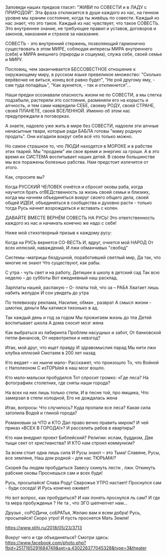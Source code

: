 Заповеди наших предков гласят: "ЖИВИ по СОВЕСТИ и в ЛАДУ с ПРИРОДОЙ".
Эта фраза откликается в душе каждого из нас, на генном уровне мы храним состояние, когда ты живёшь по совести. Каждый из нас знает, что это такое. Каждый из нас чувствует, что такое СОВЕСТЬ. Это внутреннее знание, не требующее правил и уставов, договоров и законов, наказания и страхов за наказание.

СОВЕСТЬ - это внутренний стержень, позволяющий гармонично существовать в этом МИРЕ, соблюдая интересы МИРА внутреннего (себя) и МИРА внешнего (природы и социума), служа себе, своей семье и МИРУ.

Пословиц, чем заканчивается БЕССОВЕСТНОЕ отношение к окружающему миру, в русском языке превеликое множество: "Сколько верёвочке не виться, конец всё равно будет", "Не рой другому яму, - сам туда попадёшь", "Как аукнется, - так и откликнется"...

Наши предки осознавали опасность жизни не по СОВЕСТИ, а мы слегка подзабыли, растеряли это состояние, разменяли его на корысть и алчность, и тем сами навредили СЕБЕ, своему РОДУ, своей СТРАНЕ, своей ПЛАНЕТЕ, своей ВСЕЛЕННОЙ. Именно об этом нас предупреждали в поговорках.

А знаете, надоело уже жить в мире без СОВЕСТИ, надоели эти алчные ненасытные твари, которые ради БАБЛА готовы "маму родную продать". Они изгадили вокруг себя всё что только можно.

Но самое страшное то, что ЛЮДИ находятся в МОРОКЕ и в рабстве этих тварей. Мы "продаем" им свое время и энергию за гроши. А в это время их СИСТЕМА воспитывает наших детей. В своем большинстве мы все поражены болезнью рабства. Нам предстоит излечится от этого.

Как, спросите вы?

Когда РУССКИЙ ЧЕЛОВЕК очнётся и сбросит оковы раба, когда научится брать отВЕДственность за жизнь своей семьи и близких, когда мы начнем объединяться вокруг своего общего дела, своей общей ИДЕИ, объединяться в сообщества и духовно расти - только тогда Русь начнет возрождаться и вставать с колен.

ДАВАЙТЕ ВМЕСТЕ ВЕРНЁМ СОВЕСТЬ НА РУСЬ!
Это ответственность каждого из нас и начинать конечно же надо с себя!

Ниже мой стихотворный призыв к каждому русу:

Когда на РУСЬ вернется СО-ВЕСТЬ
И, вдруг, очнется мой НАРОД
От всех иллюзий, наваждений,
И лжи обманчивых "свобод"

Системы –матрицы бездушной,
поработившей светлый мир,
Да так, что многие не знают
Что существуют, как рабы.

С утра - чуть свет и на работу,
Детишек в школу в детский сад
Так всю неделю – до субботы
Вот ежедневный наш расклад.

Зарплаты нашей, распакую –
О- платы той, что за – РАБА
Хватает лишь набить желудок
И сон увидеть до утра

По телевизору реклама,
Насилие, обман , разврат
А смысл жизни - шмотки, деньги
Мы катимся тихонько в ад.

Так каждый день и год за годом
Мы прожигаем жизнь до тла
Детей воспитывает школа
А дома сносит мозг жена

Как выбраться из лабиринта
Проблем насущных и забот,
От банковской петли финансов,
От нервотрепки и невзгод?

Итак, мой друг, что ищет правду
И здравомыслия парад
Мы нити лжи клубка иллюзий
Смотаем в 200 лет назад

Кто ведает – их нынче мало-
Расскажет, что произошло
То, что Войной с Наполеоном
С изТОРЫей в наш мозг вошло.

Кто мало-мальски пробудился
Тот спросит громко: «Где леса?
На фотографиях столетних,
где сняты наши города?

На всех на них лишь только степи,
И в песне той, про ямщика,
Что замерзал в степи холодной,
Его не дождалась жена

Итак, вопросы: Что случилось?
Куда пропали все леса?
Какая сила затопила
Водой и глиной города?

Романовым за ЧТО и КТО
Дал право вечно править миром?
И чей приказ «ВСЕХ В ГОРОДА!»?
И расселить рабов в квартиры?

Кто нам внедрил проект Библейский?
Религии: ислам, буддизм,
Две тыщи сект от христианства?
И КТО нам строил коммунизм?

За всем стоит одна лишь сила
И Русы знают – это Тьма!
Славяне, Русы, все земляне,
Наш дом родной – для нас ТЮРЬМА!?

Скорей бы людям пробудиться
Завесу скинуть лести , лжи.
Откинуть рабские оковы
Проснешься сам и всех буди!

Русь, просыпайся! Слава Роду!
Сварожье УТРО настает!
Проснулся сам - буди соседа!
И Русь конечно оживет!

Но вот вопрос, как пробудиться?
И как понять проснулся ль сам?
И где та мера пробужденья ?
Не та , что ЭГО шепчепчет нам...

Друзья , соРОДичи, соБРАТья,
Желаю вам я всем добра!
Русь, просыпайся! Скоро утро!
И пусть проснется Мать Земля!

https://www.stihi.ru/2018/05/23/3713

Вокруг чего и где объединяться? Смотри здесь: https://www.facebook.com/photo.php?fbid=2517165291684749&set=a.430226377045328&type=3&theater

